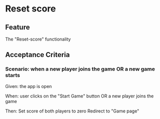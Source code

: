# Reset score

## Feature

The "Reset-score" functionality

## Acceptance Criteria

### Scenario: when a new player joins the game OR a new game starts

  Given: the app is open

  When: user clicks on the "Start Game" button OR
  a new player joins the game

  Then: Set score of both players to zero
  Redirect to "Game page"
